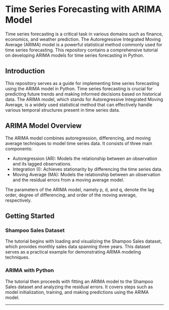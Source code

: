# Time Series Forecasting with ARIMA Model

Time series forecasting is a critical task in various domains such as finance, economics, and weather prediction. The Autoregressive Integrated Moving Average (ARIMA) model is a powerful statistical method commonly used for time series forecasting. This repository contains a comprehensive tutorial on developing ARIMA models for time series forecasting in Python.

## Introduction

This repository serves as a guide for implementing time series forecasting using the ARIMA model in Python. Time series forecasting is crucial for predicting future trends and making informed decisions based on historical data. The ARIMA model, which stands for Autoregressive Integrated Moving Average, is a widely used statistical method that can effectively handle various temporal structures present in time series data.

## ARIMA Model Overview

The ARIMA model combines autoregression, differencing, and moving average techniques to model time series data. It consists of three main components:

- Autoregression (AR): Models the relationship between an observation and its lagged observations.
- Integration (I): Achieves stationarity by differencing the time series data.
- Moving Average (MA): Models the relationship between an observation and the residual errors from a moving average model.

The parameters of the ARIMA model, namely p, d, and q, denote the lag order, degree of differencing, and order of the moving average, respectively.

## Getting Started

### Shampoo Sales Dataset

The tutorial begins with loading and visualizing the Shampoo Sales dataset, which provides monthly sales data spanning three years. This dataset serves as a practical example for demonstrating ARIMA modeling techniques.

### ARIMA with Python

The tutorial then proceeds with fitting an ARIMA model to the Shampoo Sales dataset and analyzing the residual errors. It covers steps such as model initialization, training, and making predictions using the ARIMA model.

---
